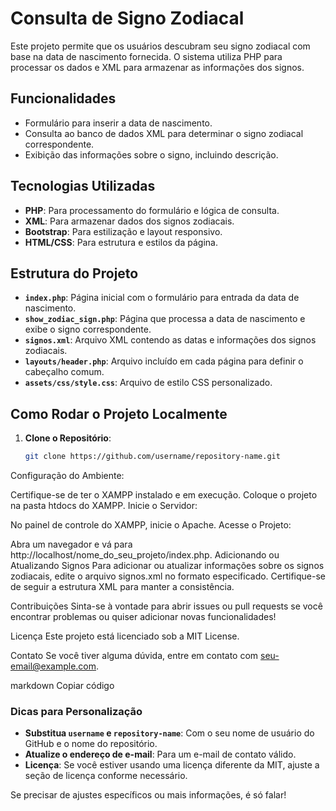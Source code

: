 # Consulta de Signo Zodiacal

Este projeto permite que os usuários descubram seu signo zodiacal com base na data de nascimento fornecida. O sistema utiliza PHP para processar os dados e XML para armazenar as informações dos signos.

## Funcionalidades

- Formulário para inserir a data de nascimento.
- Consulta ao banco de dados XML para determinar o signo zodiacal correspondente.
- Exibição das informações sobre o signo, incluindo descrição.

## Tecnologias Utilizadas

- **PHP**: Para processamento do formulário e lógica de consulta.
- **XML**: Para armazenar dados dos signos zodiacais.
- **Bootstrap**: Para estilização e layout responsivo.
- **HTML/CSS**: Para estrutura e estilos da página.

## Estrutura do Projeto

- **`index.php`**: Página inicial com o formulário para entrada da data de nascimento.
- **`show_zodiac_sign.php`**: Página que processa a data de nascimento e exibe o signo correspondente.
- **`signos.xml`**: Arquivo XML contendo as datas e informações dos signos zodiacais.
- **`layouts/header.php`**: Arquivo incluído em cada página para definir o cabeçalho comum.
- **`assets/css/style.css`**: Arquivo de estilo CSS personalizado.

## Como Rodar o Projeto Localmente

1. **Clone o Repositório**:

   ```bash
   git clone https://github.com/username/repository-name.git
Configuração do Ambiente:

Certifique-se de ter o XAMPP instalado e em execução.
Coloque o projeto na pasta htdocs do XAMPP.
Inicie o Servidor:

No painel de controle do XAMPP, inicie o Apache.
Acesse o Projeto:

Abra um navegador e vá para http://localhost/nome_do_seu_projeto/index.php.
Adicionando ou Atualizando Signos
Para adicionar ou atualizar informações sobre os signos zodiacais, edite o arquivo signos.xml no formato especificado. Certifique-se de seguir a estrutura XML para manter a consistência.

Contribuições
Sinta-se à vontade para abrir issues ou pull requests se você encontrar problemas ou quiser adicionar novas funcionalidades!

Licença
Este projeto está licenciado sob a MIT License.

Contato
Se você tiver alguma dúvida, entre em contato com seu-email@example.com.

markdown
Copiar código

### Dicas para Personalização

- **Substitua `username` e `repository-name`**: Com o seu nome de usuário do GitHub e o nome do repositório.
- **Atualize o endereço de e-mail**: Para um e-mail de contato válido.
- **Licença**: Se você estiver usando uma licença diferente da MIT, ajuste a seção de licença conforme necessário.

Se precisar de ajustes específicos ou mais informações, é só falar!

